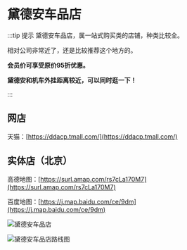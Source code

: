 # 黛德安车品店

:::tip 提示
黛德安车品店，属一站式购买类的店铺，种类比较全。

相对公司非常近了，还是比较推荐这个地方的。

**会员价可享受原价95折优惠。**

**黛德安和机车外挂距离较近，可以同时逛一下！**

:::

## 网店

天猫：[https://ddacp.tmall.com/](https://ddacp.tmall.com/)

## 实体店（北京）

高德地图：[https://surl.amap.com/rs7cLa170M7](https://surl.amap.com/rs7cLa170M7)

百度地图：[https://j.map.baidu.com/ce/9dm](https://j.map.baidu.com/ce/9dm)

![黛德安车品店](https://ae01.alicdn.com/kf/H33d80681150342358a2f5a29d146b7b1F.jpg)

![黛德安车品店路线图](https://ae01.alicdn.com/kf/H3d7a7ba07c51444da80f27991b57e44fx.png)